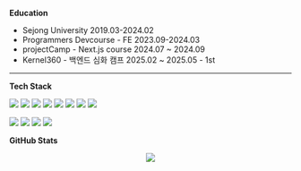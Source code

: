 **Education**

- Sejong University 2019.03-2024.02
- Programmers Devcourse - FE 2023.09-2024.03
- projectCamp - Next.js course 2024.07 ~ 2024.09
- Kernel360 - 백엔드 심화 캠프 2025.02 ~ 2025.05 - 1st

---

**Tech Stack**

<p align="left">
  <img src="https://img.shields.io/badge/Java-007396?style=flat&logo=openjdk&logoColor=white"/>
  <img src="https://img.shields.io/badge/Spring Boot-6DB33F?style=flat&logo=springboot&logoColor=white"/>
  <img src="https://img.shields.io/badge/JPA-59666C?style=flat&logo=hibernate&logoColor=white"/>
  <img src="https://img.shields.io/badge/MySQL-4479A1?style=flat&logo=mysql&logoColor=white"/>
  <img src="https://img.shields.io/badge/Redis-DC382D?style=flat&logo=redis&logoColor=white"/>
  <img src="https://img.shields.io/badge/RabbitMQ-FF6600?style=flat&logo=rabbitmq&logoColor=white"/>
  <img src="https://img.shields.io/badge/AWS ECS-FF9900?style=flat&logo=amazonaws&logoColor=white"/>
  <img src="https://img.shields.io/badge/GitHub Actions-2088FF?style=flat&logo=githubactions&logoColor=white"/>
</p>

<p align="left">
  <img src="https://img.shields.io/badge/Next.js-000000?style=flat&logo=next.js&logoColor=white"/>
  <img src="https://img.shields.io/badge/React-61DAFB?style=flat&logo=react&logoColor=black"/>
  <img src="https://img.shields.io/badge/TailwindCSS-06B6D4?style=flat&logo=tailwindcss&logoColor=white"/>
  <img src="https://img.shields.io/badge/Figma-F24E1E?style=flat&logo=figma&logoColor=white"/>
</p>

**GitHub Stats**

<p align="center">
  <img src="https://github-readme-stats.vercel.app/api?username=hyeonjinan096&show_icons=true&theme=default" />
</p>
